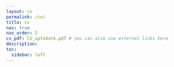```yaml
---
layout: cv
permalink: /cv/
title: cv
nav: true
nav_order: 2
cv_pdf: CV_uptodate.pdf # you can also use external links here
description:
toc:
  sidebar: left
---
```

